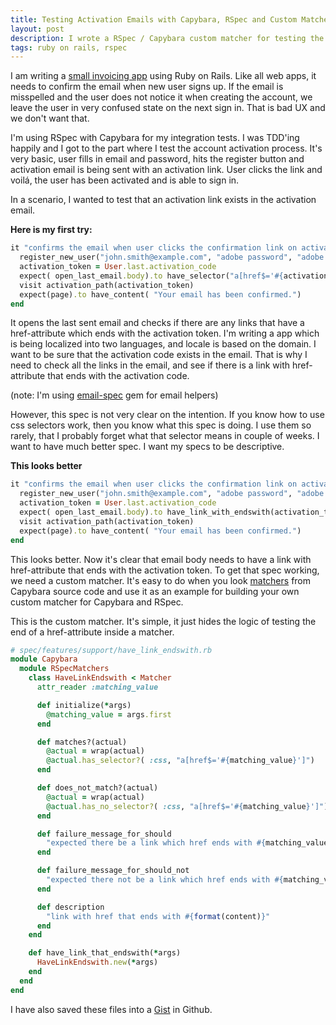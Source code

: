 ```yaml
---
title: Testing Activation Emails with Capybara, RSpec and Custom Matcher
layout: post
description: I wrote a RSpec / Capybara custom matcher for testing the activation emails that are being sent when a new user registers to a web app.
tags: ruby on rails, rspec
---
```

I am writing a [small invoicing app](http://tinyinvoice.net) using Ruby on Rails. Like all web apps, it needs to confirm the email when new user signs up. If the email is misspelled and the user does not notice it when creating the account,
we leave the user in very confused state on the next sign in. That is bad UX and we don't want that.

I'm using RSpec with Capybara for my integration tests. I was TDD'ing happily and I got to the part where I test the account activation process. It's very basic, user fills in email and password, hits the register button and activation email is being sent with an activation link. User clicks the link and voilá, the user has been activated and is able to sign in.

In a scenario, I wanted to test that an activation link exists in the activation email.

**Here is my first try:**

```ruby
it "confirms the email when user clicks the confirmation link on activation email" do
  register_new_user("john.smith@example.com", "adobe password", "adobe password")
  activation_token = User.last.activation_code
  expect( open_last_email.body).to have_selector("a[href$='#{activation_token}']", count: 1)
  visit activation_path(activation_token)
  expect(page).to have_content( "Your email has been confirmed.")
end
```

It opens the last sent email and checks if there are any links that have a href-attribute which ends with the activation token.
I'm writing a app which is being localized into two languages, and locale is based on the domain.
I want to be sure that the activation code exists in the email. That is why I need to check all the links in the email,
and see if there is a link with href-attribute that ends with the activation code.

(note: I'm using [email-spec](https://github.com/bmabey/email-spec) gem for email helpers)

However, this spec is not very clear on the intention. If you know how to use css selectors work, then you know what this spec is doing.
I use them so rarely, that I probably forget what that selector means in couple of weeks.
I want to have much better spec. I want my specs to be descriptive.

**This looks better**

```ruby
it "confirms the email when user clicks the confirmation link on activation email" do
  register_new_user("john.smith@example.com", "adobe password", "adobe password")
  activation_token = User.last.activation_code
  expect( open_last_email.body).to have_link_with_endswith(activation_token)
  visit activation_path(activation_token)
  expect(page).to have_content( "Your email has been confirmed.")
end
```

This looks better. Now it's clear that email body needs to have a link with href-attribute that ends with the activation token.
To get that spec working, we need a custom matcher. It's easy to do when you look [matchers](https://github.com/jnicklas/capybara/blob/master/lib/capybara/rspec/matchers.rb) from Capybara source code and use it as an example for
building your own custom matcher for Capybara and RSpec.

This is the custom matcher. It's simple, it just hides the logic of testing the end of a href-attribute inside a matcher.

```ruby
# spec/features/support/have_link_endswith.rb
module Capybara
  module RSpecMatchers
    class HaveLinkEndswith < Matcher
      attr_reader :matching_value

      def initialize(*args)
        @matching_value = args.first
      end

      def matches?(actual)
        @actual = wrap(actual)
        @actual.has_selector?( :css, "a[href$='#{matching_value}']")
      end

      def does_not_match?(actual)
        @actual = wrap(actual)
        @actual.has_no_selector?( :css, "a[href$='#{matching_value}']")
      end

      def failure_message_for_should
        "expected there be a link which href ends with #{matching_value.inspect} in #{@actual.text}"
      end

      def failure_message_for_should_not
        "expected there not be a link which href ends with #{matching_value.inspect} in #{@actual.text}"
      end

      def description
        "link with href that ends with #{format(content)}"
      end
    end

    def have_link_that_endswith(*args)
      HaveLinkEndswith.new(*args)
    end
  end
end
```

I have also saved these files into a [Gist](https://gist.github.com/tuomasj/7584071) in Github.
